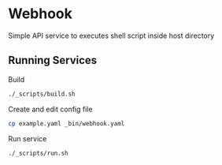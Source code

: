 # Webhook

Simple API service to executes shell script inside host directory

## Running Services

Build
```bash
./_scripts/build.sh
```

Create and edit config file
```bash
cp example.yaml _bin/webhook.yaml
```

Run service
```bash
./_scripts/run.sh
```